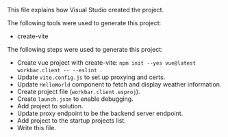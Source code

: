 This file explains how Visual Studio created the project.

The following tools were used to generate this project:
- create-vite

The following steps were used to generate this project:
- Create vue project with create-vite: `npm init --yes vue@latest workbar.client -- --eslint `.
- Update `vite.config.js` to set up proxying and certs.
- Update `HelloWorld` component to fetch and display weather information.
- Create project file (`workbar.client.esproj`).
- Create `launch.json` to enable debugging.
- Add project to solution.
- Update proxy endpoint to be the backend server endpoint.
- Add project to the startup projects list.
- Write this file.
